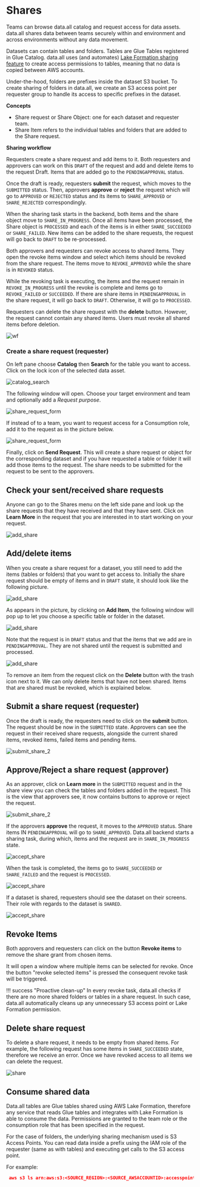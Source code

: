 # **Shares**
Teams can browse data.all catalog and request access for data assets.
data.all shares data between teams securely within and environment and across environments without any data movement.


Datasets can contain tables and folders. Tables are Glue Tables registered in Glue Catalog.
data.all uses (and automates)
<a href="https://docs.aws.amazon.com/lake-formation/latest/dg/sharing-catalog-resources.html" target="_blank">Lake Formation sharing feature</a>
to create access permissions to tables, meaning that no data is copied between  AWS accounts.

Under-the-hood, folders are prefixes inside the dataset S3 bucket. To create sharing of folders in data.all,
we create an S3 access point per requester group to handle its access to specific prefixes in the dataset.

**Concepts**

- Share request or Share Object: one for each dataset and requester team.
- Share Item refers to the individual tables and folders that are added to the Share request.

**Sharing workflow**

Requesters create a share request and add items to it. Both requesters and approvers can work on this `DRAFT` of
the request and add and delete items to the request Draft. Items that are added go to the `PENDINGAPPROVAL` status.

Once the draft is ready, requesters **submit** the request, which moves to the `SUBMITTED` status. 
Then, approvers **approve** or **reject** the request which will go to `APPROVED` or `REJECTED` status and its
items to `SHARE_APPROVED` or `SHARE_REJECTED` correspondingly.

When the sharing task starts in the backend, both items and the share object move to `SHARE_IN_PROGRESS`.
Once all items have been processed, the Share object is `PROCESSED` and each of the items is in either `SHARE_SUCCEEDED` or `SHARE_FAILED`. 
New items can be added to the share requests, the request will go back to `DRAFT` to be re-processed.

Both approvers and requesters can revoke access to shared items. They open the revoke items window and select which items 
should be revoked from the share request. The items move to `REVOKE_APPROVED` while the share is in `REVOKED` status.

While the revoking task is executing, the items and the request remain in `REVOKE_IN_PROGRESS` until
the revoke is complete and items go to `REVOKE_FAILED` or `SUCCEEDED`. If there are share items in `PENDINGAPPROVAL` 
in the share request, it will go back to `DRAFT`. Otherwise, it will go to `PROCESSED`.

Requesters can delete the share request with the **delete** button.
However, the request cannot contain any shared items. Users must revoke all shared items before deletion.


![wf](pictures/shares/share_sm.png#zoom#shadow)


### **Create a share request (requester)**

On left pane choose **Catalog** then **Search** for the table you want to access. Click on the lock icon of the selected
data asset.

![catalog_search](pictures/shares/shares_1.png#zoom#shadow)

The following window will open. Choose your target environment and team and optionally add a *Request purpose*.

![share_request_form](pictures/shares/shares_2_1.png#zoom#shadow)

If instead of to a team, you want to request access for a Consumption role, add it to the request as in the picture below.

![share_request_form](pictures/shares/shares_2_2.png#zoom#shadow)

Finally, click on **Send Request**. This will create a share request or object for the corresponding dataset
and if you have requested a table or folder
it will add those items to the request. The share needs to be submitted for the request to be sent to the approvers.

## **Check your sent/received share requests**
Anyone can go to the Shares menu on the left side pane and look up the share requests that they have received
and that they have sent. Click on **Learn More**
in the request that you are interested in to start working on your request. 

![add_share](pictures/shares/shares_inbox.png#zoom#shadow)

## **Add/delete items**
When you create a share request for a dataset, you still need to add the items (tables or folders) that you want to
get access to. Initially the share request should be empty of items and in `DRAFT` state, it should look like the following picture.

![add_share](pictures/shares/shares_initial.png#zoom#shadow)

As appears in the picture, by clicking on **Add Item**, the following window will pop up to let you choose a specific table
or folder in the dataset.

![add_share](pictures/shares/shares_add_window.png#zoom#shadow)

Note that the request is in `DRAFT` status and that
the items that we add are in `PENDINGAPPROVAL`. They are not shared until the request is submitted and processed.

![add_share](pictures/shares/shares_added.png#zoom#shadow)

To remove an item from the request click on the **Delete** button with 
the trash icon next to it. We can only delete items that have not been shared. Items that are shared must be revoked,
which is explained below. 


## **Submit a share request (requester)**

Once the draft is ready, the requesters need to click on the **submit** button. The request should be now in the `SUBMITTED` state. 
Approvers can see the request in their received share requests, alongside the current shared items, revoked items, failed items and pending items.

![submit_share_2](pictures/shares/shares_submitted.png#zoom#shadow)

## **Approve/Reject a share request (approver)**

As an approver, click on **Learn more** in the `SUBMITTED` request and in the share view you can check the tables and folders added in the request.
This is the view that approvers see, it now contains buttons to approve or reject the request.

![submit_share_2](pictures/shares/shares_submitted_2.png#zoom#shadow)

If the approvers **approve** the request, it moves to the `APPROVED` status. Share items IN `PENDINGAPPROVAL` will go to `SHARE_APPROVED`. 
Data.all backend starts a sharing task, during which, items and the request
are in `SHARE_IN_PROGRESS` state. 

![accept_share](pictures/shares/shares_approved.png#zoom#shadow)

When the task is completed, the items go to `SHARE_SUCCEEDED` or `SHARE_FAILED` and the request is `PROCESSED`.

![accept_share](pictures/shares/shares_completed.png#zoom#shadow)


If a dataset is shared, requesters should see the dataset on their screens. Their role with
regards to the dataset is `SHARED`.

![accept_share](pictures/shares/shares_dataset.png#zoom#shadow)

## **Revoke Items**
Both approvers and requesters can click on the button **Revoke items** to remove the share grant from chosen items.


It will open a window where multiple items can be selected for revoke. Once the button "revoke selected items" is
pressed the consequent revoke task will be triggered.


!!! success "Proactive clean-up"
    In every revoke task, data.all checks if there are no more shared folders or tables in a share request.
    In such case, data.all automatically cleans up any unnecessary S3 access point or Lake Formation permission.


## **Delete share request**
To delete a share request, it needs to be empty from shared items.
For example, the following request has some items in `SHARE_SUCCEEDED` state, therefore
we receive an error. Once we have revoked access to all items we can delete the request.

![share](pictures/shares/shares_delete_unauth.png#zoom#shadow)


## **Consume shared data**
Data.all tables are Glue tables shared using AWS Lake Formation, therefore any service that reads Glue tables and integrates
with Lake Formation is able to consume the data. Permissions are granted to the team role or the consumption role that 
has been specified in the request.

For the case of folders, the underlying sharing mechanism used is S3 Access Points. You can read data inside a prefix using 
the IAM role of the requester (same as with tables) and executing get calls to the S3 access point.

For example:
```json
 aws s3 ls arn:aws:s3:<SOURCE_REGION>:<SOURCE_AWSACCOUNTID>:accesspoint/<DATASETURI>-<REQUESTER-TEAM>/folder2/
```

[//]: # (### **Use data subscriptions**)

[//]: # (data.all helps data owners publish notification updates to all their data consumers.)

[//]: # (It also helps data consumers react to new data shared by the owners.)

[//]: # ()
[//]: # (#### Step 1: Enable subscriptions on the environment)

[//]: # ()
[//]: # (Check the <a href="environments.html">environment</a> documentation for the steps to enable subscriptions.)

[//]: # ()
[//]: # (!!!abstract "AWS SNS Topics")

[//]: # (    When subscriptions are enabled, **as a data producer you can publish a message** to the producers SNS topic.)

[//]: # (    You can also **subscribe to data consumers SNS topic** to be aware of the latest data updates from the producers.)

[//]: # ()
[//]: # (#### Step 2: Publish notification update)

[//]: # (**IMPORTANT**)

[//]: # ()
[//]: # (This feature is disabled at the moment)

